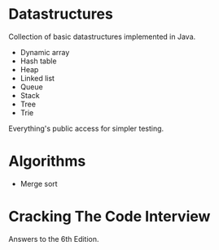 # Datastructures

Collection of basic datastructures implemented in Java.

* Dynamic array
* Hash table
* Heap
* Linked list
* Queue
* Stack
* Tree
* Trie

Everything's public access for simpler testing.

# Algorithms

* Merge sort

# Cracking The Code Interview

Answers to the 6th Edition.
